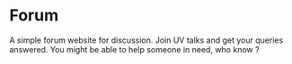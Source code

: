 # Forum
A simple forum website for discussion. Join UV talks and get your queries answered. You might be able to help someone in need, who know ?
